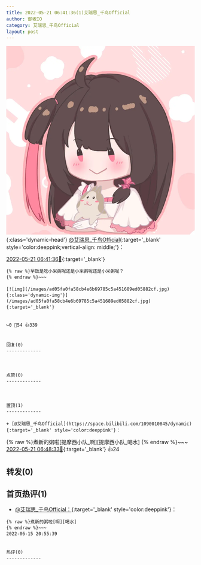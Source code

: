 ```yaml
---
title: 2022-05-21 06:41:36(1)艾瑞思_千鸟Official
author: 御坂IO
category: 艾瑞思_千鸟Official
layout: post
---
```


![img](/images/7e08840c56f251de28bdf766b647bd5fe9a5d50a.jpg){:class='dynamic-head'}
[@艾瑞思_千鸟Official](https://space.bilibili.com/1090010845/dynamic){:target='_blank' style='color:deeppink;vertical-align: middle;'}：

[2022-05-21 06:41:36🔗](https://t.bilibili.com/662490527844794375){:target='_blank'}

~~~
{% raw %}早饭是吃小米粥呢还是小米粥呢还是小米粥呢？
{% endraw %}~~~

[![img](/images/ad05fa0fa58cb4e6b69785c5a451689ed05882cf.jpg){:class='dynamic-img'}](/images/ad05fa0fa58cb4e6b69785c5a451689ed05882cf.jpg){:target='_blank'}


↪️0 💬54 👍339


回复(0)
-------------



点赞(0)
-------------



置顶(1)
-------------

+ [@艾瑞思_千鸟Official](https://space.bilibili.com/1090010845/dynamic){:target='_blank' style='color:deeppink'}：
~~~
{% raw %}煮新的粥啦[提摩西小队_啊][提摩西小队_喝水]
{% endraw %}~~~
[2022-05-21 06:48:33🔗](https://t.bilibili.com/662490527844794375#reply113748102688){:target='_blank'} 👍24


转发(0)
-------------



首页热评(1)
-------------

+ [@艾瑞思_千鸟Official：](https://space.bilibili.com/1090010845/dynamic){:target='_blank' style='color:deeppink'}：
~~~
{% raw %}煮新的粥啦[啊][喝水]
{% endraw %}~~~
2022-06-15 20:55:39


热评(0)
-------------



